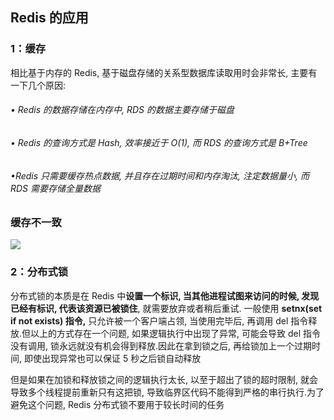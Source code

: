 ## Redis 的应用

### 1：缓存

相比基于内存的 Redis, 基于磁盘存储的关系型数据库读取⽤时会⾮常⻓, 主要有⼀下⼏个原因:

###### • Redis 的数据存储在内存中, RDS 的数据主要存储于磁盘

###### • Redis 的查询⽅式是 Hash, 效率接近于 O(1), ⽽ RDS 的查询⽅式是 B+Tree

###### •Redis 只需要缓存热点数据, 并且存在过期时间和内存淘汰, 注定数据量⼩, ⽽ RDS 需要存储全量数据



### 缓存不一致

![](G:\Java\Redis\缓存不一致.png)



### 2：分布式锁

分布式锁的本质是在 Redis 中**设置⼀个标识, 当其他进程试图来访问的时候, 发现已经有标识, 代表该资源已被锁住**, 就需要放弃或者稍后重试.
⼀般使⽤ **setnx(set if not exists) 指令,** 只允许被⼀个客户端占领, 当使⽤完毕后, 再调⽤ del 指令释放.但以上的⽅式存在⼀个问题, 如果逻辑执⾏中出现了异常, 可能会导致 del 指令没有调⽤, 锁永远就没有机会得到释放.因此在拿到锁之后, 再给锁加上⼀个过期时间, 即使出现异常也可以保证 5 秒之后锁⾃动释放

但是如果在加锁和释放锁之间的逻辑执⾏太⻓, 以⾄于超出了锁的超时限制, 就会导致多个线程提前重新只有这把锁, 导致临界区代码不能得到严格的串⾏执⾏.为了避免这个问题, Redis 分布式锁不要⽤于较⻓时间的任务





